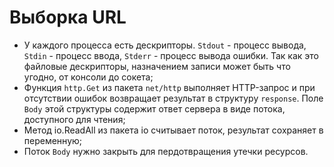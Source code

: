 # Выборка URL
* У каждого процесса есть дескрипторы. `Stdout` - процесс вывода, `Stdin` - процесс ввода, `Stderr` - процесс вывода ошибки. Так как это файловые дескрипторы, назначением записи может быть что угодно, от консоли до сокета;
* Функция `http.Get` из пакета `net/http` выполняет HTTP-запрос и при отсутствии ошибок возвращает результат в структуру `response`. Поле `Body` этой структуры содержит ответ сервера в виде потока, доступного для чтения;
* Метод io.ReadAll из пакета io считывает поток, результат сохраняет в переменную;
* Поток `Body` нужно закрыть для пердотвращения утечки ресурсов.